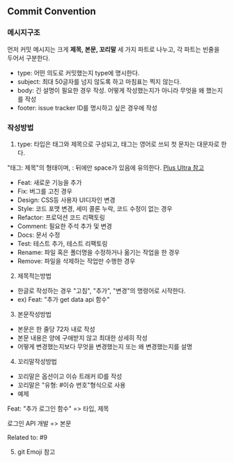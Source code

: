## Commit Convention

### 메시지구조

먼저 커밋 메시지는 크게 **제목, 본문, 꼬리말** 세 가지 파트로 나누고, 각 파트는 빈줄을 두어서 구분한다.

- type: 어떤 의도로 커밋했는지 type에 명시한다.
- subject: 최대 50글자를 넘지 않도록 하고 마침표는 찍지 않는다.
- body: 긴 설명이 필요한 경우 작성. 어떻게 작성했는지가 아니라 무엇을 왜 했는지를 작성
- footer: issue tracker ID를 명시하고 싶은 경우에 작성

### 작성방법

1. type: 타입은 태그와 제목으로 구성되고, 태그는 영어로 쓰되 첫 문자는 대문자로 한다.

"태그: 제목"의 형태이며, : 뒤에만 space가 있음에 유의한다.
<a href="https://overcome-the-limits.tistory.com/entry/%ED%98%91%EC%97%85-%ED%98%91%EC%97%85%EC%9D%84-%EC%9C%84%ED%95%9C-%EA%B8%B0%EB%B3%B8%EC%A0%81%EC%9D%B8-git-%EC%BB%A4%EB%B0%8B%EC%BB%A8%EB%B2%A4%EC%85%98-%EC%84%A4%EC%A0%95%ED%95%98%EA%B8%B0">Plus Ultra 참고</a>

- Feat: 새로운 기능을 추가
- Fix: 버그를 고친 경우
- Design: CSS등 사용자 UI디자인 변경
- Style: 코드 포맷 변경, 세미 콜론 누락, 코드 수정이 없는 경우
- Refactor: 프로덕션 코드 리팩토링
- Comment: 필요한 주석 추가 및 변경
- Docs: 문서 수정
- Test: 테스트 추가, 테스트 리팩토링
- Rename: 파일 혹은 폴더명을 수정하거나 옮기는 작업을 한 경우
- Remove: 파일을 삭제하는 작업만 수행한 경우

2. 제목적는방법

- 한글로 작성하는 경우 "고침", "추가", "변경"의 명령어로 시작한다.
- ex) Feat: "추가 get data api 함수"

3. 본문작성방법

- 본문은 한 줄당 72자 내로 작성
- 본문 내용은 양에 구애받지 않고 최대한 상세히 작성
- 어떻게 변경했는지보다 무엇을 변경했는지 또는 왜 변경했는지를 설명

4. 꼬리말작성방법

- 꼬리말은 옵션이고 이슈 트래커 ID를 작성
- 꼬리말은 "유형: #이슈 번호"형식으로 사용
- 예제

Feat: "추가 로그인 함수" => 타입, 제목

로그인 API 개발 => 본문

Related to: #9

5. git Emoji 참고
